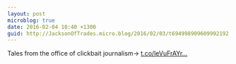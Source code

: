 ```yaml
---
layout: post
microblog: true
date: 2016-02-04 10:40 +1300
guid: http://JacksonOfTrades.micro.blog/2016/02/03/t694998909609992192.html
---
```

Tales from the office of clickbait journalism→ [t.co/leVuFrAYr...](https://t.co/leVuFrAYrP)

